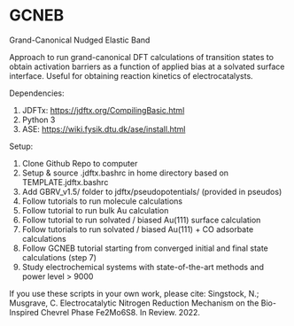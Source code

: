 # GCNEB
Grand-Canonical Nudged Elastic Band 

Approach to run grand-canonical DFT calculations of transition states to obtain activation barriers as a function of applied bias at a solvated surface interface. Useful for obtaining reaction kinetics of electrocatalysts. 

Dependencies:
1. JDFTx: https://jdftx.org/CompilingBasic.html 
2. Python 3
3. ASE: https://wiki.fysik.dtu.dk/ase/install.html


Setup: 
1. Clone Github Repo to computer
2. Setup & source .jdftx.bashrc in home directory based on TEMPLATE.jdftx.bashrc
3. Add GBRV_v1.5/ folder to jdftx/pseudopotentials/ (provided in pseudos)
4. Follow tutorials to run molecule calculations
5. Follow tutorial to run bulk Au calculation
6. Follow tutorial to run solvated / biased Au(111) surface calculation
7. Follow tutorials to run solvated / biased Au(111) + CO adsorbate calculations
8. Follow GCNEB tutorial starting from converged initial and final state calculations (step 7)
9. Study electrochemical systems with state-of-the-art methods and power level > 9000

If you use these scripts in your own work, please cite: 
Singstock, N.; Musgrave, C. Electrocatalytic Nitrogen Reduction Mechanism on the Bio-Inspired Chevrel Phase Fe2Mo6S8. In Review. 2022.
